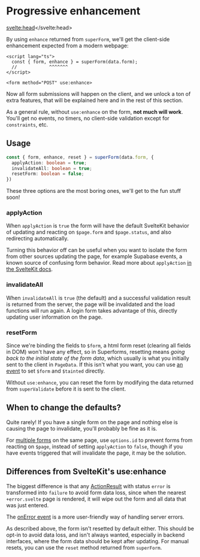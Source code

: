 <script lang="ts">
  import Next from '$lib/Next.svelte'
  import { concepts } from '$lib/navigation/sections'

	export let data;
</script>

# Progressive enhancement

<svelte:head><title>Progressive enhancement with use:enhance</title></svelte:head>

By using `enhance` returned from `superForm`, we'll get the client-side enhancement expected from a modern webpage:

```svelte
<script lang="ts">
  const { form, enhance } = superForm(data.form);
  //            ^^^^^^^
</script>

<form method="POST" use:enhance>
```

Now all form submissions will happen on the client, and we unlock a ton of extra features, that will be explained here and in the rest of this section.

As a general rule, without `use:enhance` on the form, **not much will work**. You'll get no events, no timers, no client-side validation except for `constraints`, etc.

## Usage

```ts
const { form, enhance, reset } = superForm(data.form, {
  applyAction: boolean = true;
  invalidateAll: boolean = true;
  resetForm: boolean = false;
})
```

These three options are the most boring ones, we'll get to the fun stuff soon!

### applyAction

When `applyAction` is `true` the form will have the default SvelteKit behavior of updating and reacting on `$page.form` and `$page.status`, and also redirecting automatically.

Turning this behavior off can be useful when you want to isolate the form from other sources updating the page, for example Supabase events, a known source of confusing form behavior. Read more about `applyAction` [in the SvelteKit docs](https://kit.svelte.dev/docs/form-actions#progressive-enhancement-applyaction).

### invalidateAll

When `invalidateAll` is `true` (the default) and a successful validation result is returned from the server, the page will be invalidated and the load functions will run again. A login form takes advantage of this, directly updating user information on the page.

### resetForm

Since we're binding the fields to `$form`, a html form reset (clearing all fields in DOM) won't have any effect, so in Superforms, resetting means _going back to the initial state of the form data_, which usually is what you initially sent to the client in `PageData`. If this isn't what you want, you can use [an event](/concepts/events) to set `$form` and `$tainted` directly.

Without `use:enhance`, you can reset the form by modifying the data returned from `superValidate` before it is sent to the client.

## When to change the defaults?

Quite rarely! If you have a single form on the page and nothing else is causing the page to invalidate, you'll probably be fine as it is.

For <a href="/concepts/multiple-forms">multiple forms</a> on the same page, use `options.id` to prevent forms from reacting on `$page`, instead of setting `applyAction` to `false`, though if you have events triggered that will invalidate the page, it may be the solution.

## Differences from SvelteKit's use:enhance

The biggest difference is that any [ActionResult](https://kit.svelte.dev/docs/types#public-types-actionresult) with status `error` is transformed into `failure` to avoid form data loss, since when the nearest `+error.svelte` page is rendered, it will wipe out the form and all data that was just entered.

The [onError event](/concepts/events#onerror) is a more user-friendly way of handling server errors.

As described above, the form isn't resetted by default either. This should be opt-in to avoid data loss, and isn't always wanted, especially in backend interfaces, where the form data should be kept after updating. For manual resets, you can use the `reset` method returned from `superForm`.

<Next section={concepts} />
